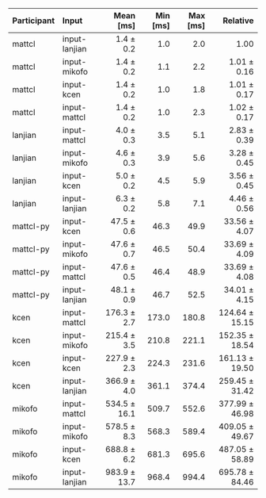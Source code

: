 | Participant | Input | Mean [ms] | Min [ms] | Max [ms] | Relative |
|:---|:---|---:|---:|---:|---:|
| mattcl | input-lanjian | 1.4 ± 0.2 | 1.0 | 2.0 | 1.00 |
| mattcl | input-mikofo | 1.4 ± 0.2 | 1.1 | 2.2 | 1.01 ± 0.16 |
| mattcl | input-kcen | 1.4 ± 0.2 | 1.0 | 1.8 | 1.01 ± 0.17 |
| mattcl | input-mattcl | 1.4 ± 0.2 | 1.0 | 2.3 | 1.02 ± 0.17 |
| lanjian | input-mattcl | 4.0 ± 0.3 | 3.5 | 5.1 | 2.83 ± 0.39 |
| lanjian | input-mikofo | 4.6 ± 0.3 | 3.9 | 5.6 | 3.28 ± 0.45 |
| lanjian | input-kcen | 5.0 ± 0.2 | 4.5 | 5.9 | 3.56 ± 0.45 |
| lanjian | input-lanjian | 6.3 ± 0.2 | 5.8 | 7.1 | 4.46 ± 0.56 |
| mattcl-py | input-kcen | 47.5 ± 0.6 | 46.3 | 49.9 | 33.56 ± 4.07 |
| mattcl-py | input-mikofo | 47.6 ± 0.7 | 46.5 | 50.4 | 33.69 ± 4.09 |
| mattcl-py | input-mattcl | 47.6 ± 0.5 | 46.4 | 48.9 | 33.69 ± 4.08 |
| mattcl-py | input-lanjian | 48.1 ± 0.9 | 46.7 | 52.5 | 34.01 ± 4.15 |
| kcen | input-mattcl | 176.3 ± 2.7 | 173.0 | 180.8 | 124.64 ± 15.15 |
| kcen | input-mikofo | 215.4 ± 3.5 | 210.8 | 221.1 | 152.35 ± 18.54 |
| kcen | input-kcen | 227.9 ± 2.3 | 224.3 | 231.6 | 161.13 ± 19.50 |
| kcen | input-lanjian | 366.9 ± 4.0 | 361.1 | 374.4 | 259.45 ± 31.42 |
| mikofo | input-mattcl | 534.5 ± 16.1 | 509.7 | 552.6 | 377.99 ± 46.98 |
| mikofo | input-mikofo | 578.5 ± 8.3 | 568.3 | 589.4 | 409.05 ± 49.67 |
| mikofo | input-kcen | 688.8 ± 6.2 | 681.3 | 695.6 | 487.05 ± 58.89 |
| mikofo | input-lanjian | 983.9 ± 13.7 | 968.4 | 994.4 | 695.78 ± 84.46 |
